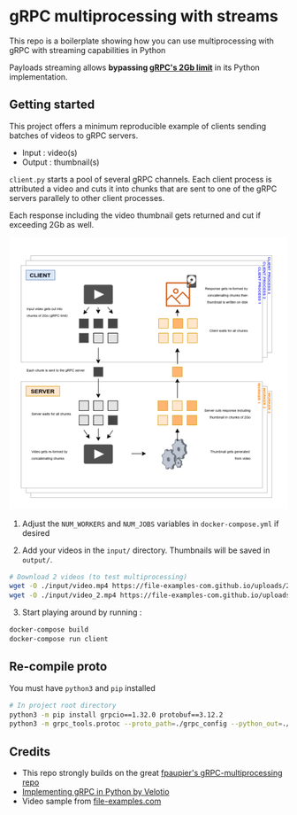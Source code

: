 # gRPC multiprocessing with streams

This repo is a boilerplate showing how you can use multiprocessing with gRPC with streaming capabilities in Python

Payloads streaming allows **bypassing [gRPC's 2Gb limit](https://stackoverflow.com/questions/34128872/google-protobuf-maximum-size)** in its Python implementation.

## Getting started

This project offers a minimum reproducible example of clients sending batches of videos to gRPC servers.

- Input : video(s)
- Output : thumbnail(s)

`client.py` starts a pool of several gRPC channels. Each client process is attributed a video and cuts it into chunks that are sent to one of the gRPC servers parallely to other client processes.

Each response including the video thumbnail gets returned and cut if exceeding 2Gb as well.

<div style="text-align:center"><img src="./flow.png" /></div>

1. Adjust the `NUM_WORKERS` and `NUM_JOBS` variables in `docker-compose.yml` if desired

2. Add your videos in the `input/` directory. Thumbnails will be saved in `output/`.

  ```bash
  # Download 2 videos (to test multiprocessing)
  wget -O ./input/video.mp4 https://file-examples-com.github.io/uploads/2017/04/file_example_MP4_640_3MG.mp4
  wget -O ./input/video_2.mp4 https://file-examples-com.github.io/uploads/2017/04/file_example_MP4_640_3MG.mp4
  ```

3. Start playing around by running :

  ```bash
  docker-compose build
  docker-compose run client
  ```

## Re-compile proto

You must have `python3` and `pip` installed

```bash
# In project root directory
python3 -m pip install grpcio==1.32.0 protobuf==3.12.2
python3 -m grpc_tools.protoc --proto_path=./grpc_config --python_out=./grpc_config --grpc_python_out=./grpc_config ./grpc_config/video_thumbnail.proto
```

## Credits

- This repo strongly builds on the great [fpaupier's gRPC-multiprocessing repo](https://github.com/fpaupier/gRPC-multiprocessing)
- [Implementing gRPC in Python by Velotio](https://www.velotio.com/engineering-blog/grpc-implementation-using-python)
- Video sample from [file-examples.com](https://file-examples.com/index.php/sample-video-files/)
